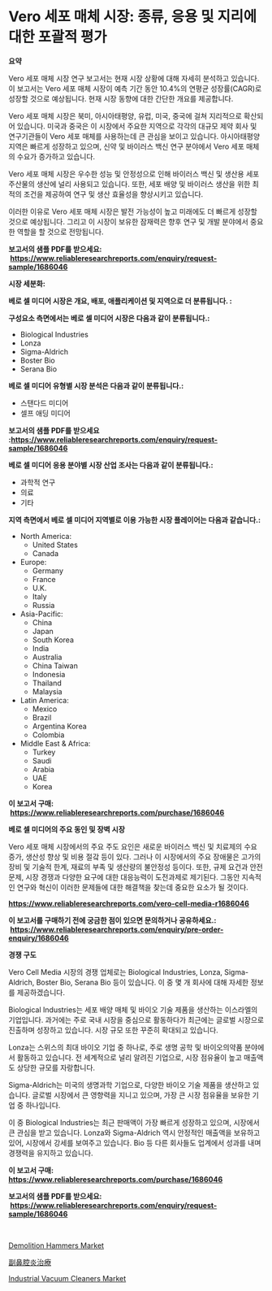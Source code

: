 <p><h1>Vero 세포 매체 시장: 종류, 응용 및 지리에 대한 포괄적 평가</h1></p><p><strong>요약</strong></p>
<p><p>Vero 세포 매체 시장 연구 보고서는 현재 시장 상황에 대해 자세히 분석하고 있습니다. 이 보고서는 Vero 세포 매체 시장이 예측 기간 동안 10.4%의 연평균 성장률(CAGR)로 성장할 것으로 예상됩니다. 현재 시장 동향에 대한 간단한 개요를 제공합니다.</p><p>Vero 세포 매체 시장은 북미, 아시아태평양, 유럽, 미국, 중국에 걸쳐 지리적으로 확산되어 있습니다. 미국과 중국은 이 시장에서 주요한 지역으로 각각의 대규모 제약 회사 및 연구기관들이 Vero 세포 매체를 사용하는데 큰 관심을 보이고 있습니다. 아시아태평양 지역은 빠르게 성장하고 있으며, 신약 및 바이러스 백신 연구 분야에서 Vero 세포 매체의 수요가 증가하고 있습니다.</p><p>Vero 세포 매체 시장은 우수한 성능 및 안정성으로 인해 바이러스 백신 및 생산용 세포 주산물의 생산에 널리 사용되고 있습니다. 또한, 세포 배양 및 바이러스 생산을 위한 최적의 조건을 제공하여 연구 및 생산 효율성을 향상시키고 있습니다.</p><p>이러한 이유로 Vero 세포 매체 시장은 발전 가능성이 높고 미래에도 더 빠르게 성장할 것으로 예상됩니다. 그리고 이 시장이 보유한 잠재력은 향후 연구 및 개발 분야에서 중요한 역할을 할 것으로 전망됩니다.</p></p>
<p><strong>보고서의 샘플 PDF를 받으세요: &nbsp;<a href="https://www.reliableresearchreports.com/enquiry/request-sample/1686046">https://www.reliableresearchreports.com/enquiry/request-sample/1686046</a></strong></p>
<p><strong>시장 세분화:</strong></p>
<p><strong> 베로 셀 미디어 시장은 개요, 배포, 애플리케이션 및 지역으로 더 분류됩니다. :</strong></p>
<p><strong>구성요소 측면에서는 베로 셀 미디어 시장은 다음과 같이 분류됩니다.:</strong></p>
<p><ul><li>Biological Industries</li><li>Lonza</li><li>Sigma-Aldrich</li><li>Boster Bio</li><li>Serana Bio</li></ul></p>
<p><strong> 베로 셀 미디어 유형별 시장 분석은 다음과 같이 분류됩니다.:</strong></p>
<p><ul><li>스탠다드 미디어</li><li>셀프 애딩 미디어</li></ul></p>
<p><strong>보고서의 샘플 PDF를 받으세요 :<a href="https://www.reliableresearchreports.com/enquiry/request-sample/1686046">https://www.reliableresearchreports.com/enquiry/request-sample/1686046</a></strong></p>
<p><strong> 베로 셀 미디어 응용 분야별 시장 산업 조사는 다음과 같이 분류됩니다.:</strong></p>
<p><ul><li>과학적 연구</li><li>의료</li><li>기타</li></ul></p>
<p><strong>지역 측면에서 베로 셀 미디어 지역별로 이용 가능한 시장 플레이어는 다음과 같습니다.:</strong></p>
<p><ul>
    <li>
        North America:
        <ul>
            <li>United States</li>
            <li>Canada</li>
        </ul>
    </li>
    <li>
        Europe:
        <ul>
            <li>Germany</li>
            <li>France</li>
            <li>U.K.</li>
            <li>Italy</li>
            <li>Russia</li>
        </ul>
    </li>
    <li>
        Asia-Pacific:
        <ul>
            <li>China</li>
            <li>Japan</li>
            <li>South Korea</li>
            <li>India</li>
            <li>Australia</li>
            <li>China Taiwan</li>
            <li>Indonesia</li>
            <li>Thailand</li>
            <li>Malaysia</li>
        </ul>
    </li>
    <li>
        Latin America:
        <ul>
            <li>Mexico</li>
            <li>Brazil</li>
            <li>Argentina Korea</li>
            <li>Colombia</li>
        </ul>
    </li>
    <li>
        Middle East & Africa:
        <ul>
            <li>Turkey</li>
            <li>Saudi</li>
            <li>Arabia</li>
            <li>UAE</li>
            <li>Korea</li>
        </ul>
    </li>
    </ul></p>
<p><strong>이 보고서 구매: &nbsp;<a href="https://www.reliableresearchreports.com/purchase/1686046">https://www.reliableresearchreports.com/purchase/1686046</a></strong></p>
<p><strong>베로 셀 미디어의 주요 동인 및 장벽 시장</strong></p>
<p><p>Vero 세포 매체 시장에서의 주요 주도 요인은 새로운 바이러스 백신 및 치료제의 수요 증가, 생산성 향상 및 비용 절갘 등이 있다. 그러나 이 시장에서의 주요 장애물은 고가의 장비 및 기술적 한계, 재료의 부족 및 생산량의 불안정성 등이다. 또한, 규제 요건과 안전 문제, 시장 경쟁과 다양한 요구에 대한 대응능력이 도전과제로 제기된다. 그동안 지속적인 연구와 혁신이 이러한 문제들에 대한 해결책을 찾는데 중요한 요소가 될 것이다.</p></p>
<p><strong><a href="https://www.reliableresearchreports.com/vero-cell-media-r1686046">https://www.reliableresearchreports.com/vero-cell-media-r1686046</a></strong></p>
<p><strong>이 보고서를 구매하기 전에 궁금한 점이 있으면 문의하거나 공유하세요.: &nbsp;<a href="https://www.reliableresearchreports.com/enquiry/pre-order-enquiry/1686046">https://www.reliableresearchreports.com/enquiry/pre-order-enquiry/1686046</a></strong></p>
<p><strong>경쟁 구도</strong></p>
<p><p>Vero Cell Media 시장의 경쟁 업체로는 Biological Industries, Lonza, Sigma-Aldrich, Boster Bio, Serana Bio 등이 있습니다. 이 중 몇 개 회사에 대해 자세한 정보를 제공하겠습니다.</p><p>Biological Industries는 세포 배양 매체 및 바이오 기술 제품을 생산하는 이스라엘의 기업입니다. 과거에는 주로 국내 시장을 중심으로 활동하다가 최근에는 글로벌 시장으로 진출하며 성장하고 있습니다. 시장 규모 또한 꾸준히 확대되고 있습니다.</p><p>Lonza는 스위스의 최대 바이오 기업 중 하나로, 주로 생명 공학 및 바이오의약품 분야에서 활동하고 있습니다. 전 세계적으로 널리 알려진 기업으로, 시장 점유율이 높고 매출액도 상당한 규모를 자랑합니다.</p><p>Sigma-Aldrich는 미국의 생명과학 기업으로, 다양한 바이오 기술 제품을 생산하고 있습니다. 글로벌 시장에서 큰 영향력을 지니고 있으며, 가장 큰 시장 점유율을 보유한 기업 중 하나입니다.</p><p>이 중 Biological Industries는 최근 판매액이 가장 빠르게 성장하고 있으며, 시장에서 큰 관심을 받고 있습니다. Lonza와 Sigma-Aldrich 역시 안정적인 매출액을 보유하고 있어, 시장에서 강세를 보여주고 있습니다. Bio 등 다른 회사들도 업계에서 성과를 내며 경쟁력을 유지하고 있습니다.</p></p>
<p><strong>이 보고서 구매: &nbsp; <a href="https://www.reliableresearchreports.com/purchase/1686046">https://www.reliableresearchreports.com/purchase/1686046</a></strong></p>
<p><strong>보고서의 샘플 PDF를 받으세요: &nbsp;<a href="https://www.reliableresearchreports.com/enquiry/request-sample/1686046">https://www.reliableresearchreports.com/enquiry/request-sample/1686046</a></strong><strong></strong></p>
<p>&nbsp;</p>
<p><p><a href="https://view.publitas.com/reportprime-1/demolition-hammers-market-size-and-market-trends-complete-industry-overview-2024-to-2031/">Demolition Hammers Market</a></p><p><a href="https://github.com/ppmazlotr77499/Market-Research-Report-List-1/blob/main/962717826298.md">副鼻腔炎治療</a></p><p><a href="https://view.publitas.com/reportprime-1/industrial-vacuum-cleaners-market-insights-into-market-cagr-market-trends-and-growth-strategies/">Industrial Vacuum Cleaners Market</a></p></p>